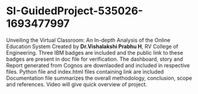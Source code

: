 # SI-GuidedProject-535026-1693477997
Unveiling the Virtual Classroom: An In-depth Analysis of the Online Education System
Created by **Dr.Vishalakshi Prabhu H**, RV College of Engineering. 
   Three IBM badges are included and the public link to these badges are present in doc file for verification.
   The dashboard, story and Report generated from Cognos are downlaoded and included in respective files.
   Python file and index.html files containing link are included
   Documentation file summarizes the overall methodology, conclusion, scope and references.
   Video will give quick overview of project.
